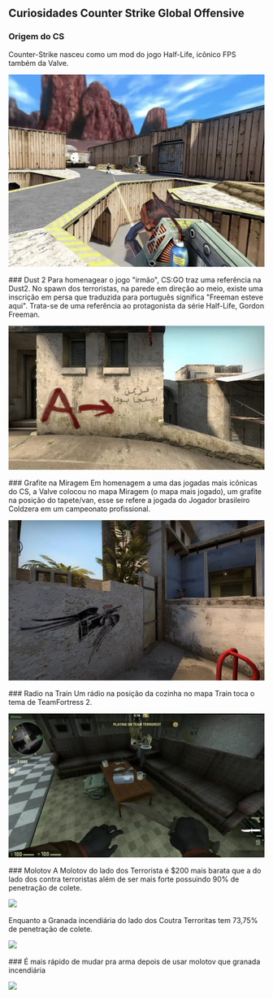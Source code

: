 ## Curiosidades Counter Strike Global Offensive


### Origem do CS
Counter-Strike nasceu como um mod do jogo Half-Life, icônico FPS também da Valve. 
<p> <img src="./images/halflife.png"></p>
### Dust 2
Para homenagear o jogo "irmão", CS:GO traz uma referência na Dust2. No spawn dos terroristas, na parede em direção ao meio, existe uma inscrição em persa que traduzida para português significa "Freeman esteve aqui". Trata-se de uma referência ao protagonista da série Half-Life, Gordon Freeman.
<p> <img src="./images/Dust2.webp"></p>
### Grafite na Miragem
Em homenagem a uma das jogadas mais icônicas do CS, a Valve colocou no mapa Miragem (o mapa mais jogado), um grafite na posição do tapete/van, esse se refere a jogada do Jogador brasileiro Coldzera em um campeonato profissional.
<p> <img src="./images/mirage.webp"></p>
### Radio na Train
Um rádio na posição da cozinha no mapa Train toca o tema de TeamFortress 2.
<p> <img src="./images/radio.jpeg"></p>
### Molotov
A Molotov do lado dos Terrorista é $200 mais barata que a do lado dos contra terroristas além de ser mais forte possuindo 90% de penetração de colete.
<p> <img src="./images/molotr.jpeg"></p>
Enquanto a Granada incendiária do lado dos Coutra Terroritas tem 73,75% de penetração de colete.
<p> <img src="./images/moloct.jpeg"></p>
### É mais rápido de mudar pra arma depois de usar molotov que granada incendiária
<p> <img src="./images/ButCara.jpeg"></p>
